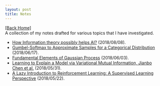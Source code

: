```yaml
---
layout: post
title: Notes
---  
```

[[Back Home]](/)   
A collection of my notes drafted for various topics that I have investigated.  
* [How Information theory possibly helps AI?](http://mlsidenotes.blogspot.com/2018/08/from-information-theory-to-machine.html) (2018/08/08).
* [Gumbel-Softmax to Approximate Samples for a Categorical Distribution](/blogs/gumbel_softmax) (2018/06/17).
* [Fundamental Elements of Gaussian Process](/blogs/gp_fr.pdf) (2018/06/03).
* [Learning to Explain a Model via Variational Mutual Information, Jianbo Chen et al.](/blogs/l2x.pdf) (2018/05/31).    
* [A Lazy Introduction to Reinforcement Learning: A Supervised Learning Perspective](/blogs/rl_intro.pdf) (2018/05/22).

